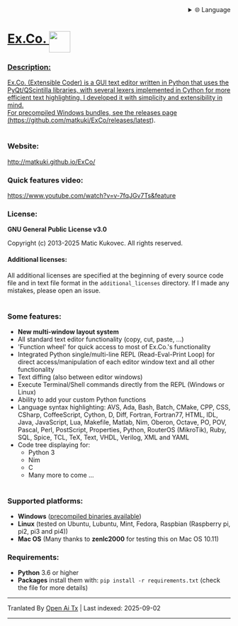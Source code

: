 
<div align="right">
  <details>
    <summary >🌐 Language</summary>
    <div>
      <div align="center">
        <a href="https://openaitx.github.io/view.html?user=matkuki&project=ExCo&lang=en">English</a>
        | <a href="https://openaitx.github.io/view.html?user=matkuki&project=ExCo&lang=zh-CN">Simplified Chinese</a>
        | <a href="https://openaitx.github.io/view.html?user=matkuki&project=ExCo&lang=zh-TW">Traditional Chinese</a>
        | <a href="https://openaitx.github.io/view.html?user=matkuki&project=ExCo&lang=ja">Japanese</a>
        | <a href="https://openaitx.github.io/view.html?user=matkuki&project=ExCo&lang=ko">Korean</a>
        | <a href="https://openaitx.github.io/view.html?user=matkuki&project=ExCo&lang=hi">Hindi</a>
        | <a href="https://openaitx.github.io/view.html?user=matkuki&project=ExCo&lang=th">Thai</a>
        | <a href="https://openaitx.github.io/view.html?user=matkuki&project=ExCo&lang=fr">French</a>
        | <a href="https://openaitx.github.io/view.html?user=matkuki&project=ExCo&lang=de">German</a>
        | <a href="https://openaitx.github.io/view.html?user=matkuki&project=ExCo&lang=es">Spanish</a>
        | <a href="https://openaitx.github.io/view.html?user=matkuki&project=ExCo&lang=it">Italian</a>
        | <a href="https://openaitx.github.io/view.html?user=matkuki&project=ExCo&lang=ru">Russian</a>
        | <a href="https://openaitx.github.io/view.html?user=matkuki&project=ExCo&lang=pt">Portuguese</a>
        | <a href="https://openaitx.github.io/view.html?user=matkuki&project=ExCo&lang=nl">Dutch</a>
        | <a href="https://openaitx.github.io/view.html?user=matkuki&project=ExCo&lang=pl">Polish</a>
        | <a href="https://openaitx.github.io/view.html?user=matkuki&project=ExCo&lang=ar">Arabic</a>
        | <a href="https://openaitx.github.io/view.html?user=matkuki&project=ExCo&lang=fa">Persian</a>
        | <a href="https://openaitx.github.io/view.html?user=matkuki&project=ExCo&lang=tr">Turkish</a>
        | <a href="https://openaitx.github.io/view.html?user=matkuki&project=ExCo&lang=vi">Vietnamese</a>
        | <a href="https://openaitx.github.io/view.html?user=matkuki&project=ExCo&lang=id">Indonesian</a>
        | <a href="https://openaitx.github.io/view.html?user=matkuki&project=ExCo&lang=as">Assamese</
      </div>
    </div>
  </details>
</div>

# Ex&#46;Co&#46; <img src="https://github.com/matkuki/Ex-Co/blob/master/resources/exco-icon.png" align="top" width="48" height="48">
### Description: ###
Ex&#46;Co&#46; (Extensible Coder) is a GUI text editor written in Python that uses the PyQt/QScintilla libraries, with several lexers implemented in Cython for more efficient text highlighting.
I developed it with simplicity and extensibility in mind.<br>
For precompiled Windows bundles, see the releases page (https://github.com/matkuki/ExCo/releases/latest).
<br><br>
### Website: ###
http://matkuki.github.io/ExCo/
<br>
### Quick features video: ###
https://www.youtube.com/watch?v=v-7fqJGv7Ts&feature

### License: ###
__GNU General Public License v3.0__

Copyright (c) 2013-2025 Matic Kukovec. All rights reserved.
  
#### Additional licenses: ####
All additional licenses are specified at the beginning of every source code file and in text file format in the ```additional_licenses``` directory. If I made any mistakes, please open an issue.
<br><br>

### Some features: ###
- **New multi-window layout system**
- All standard text editor functionality (copy, cut, paste, ...)
- 'Function wheel' for quick access to most of Ex&#46;Co&#46;'s functionality
- Integrated Python single/multi-line REPL (Read-Eval-Print Loop) for direct access/manipulation of each editor window text and all other functionality
- Text diffing (also between editor windows)
- Execute Terminal/Shell commands directly from the REPL (Windows or Linux)
- Ability to add your custom Python functions
- Language syntax highlighting: AVS, Ada, Bash, Batch, CMake, CPP, CSS, CSharp, CoffeeScript, Cython, D, Diff, Fortran, Fortran77, HTML, IDL, Java, JavaScript, Lua, Makefile, Matlab, Nim, Oberon, Octave, PO, POV, Pascal, Perl, PostScript, Properties, Python, RouterOS (MikroTik), Ruby, SQL, Spice, TCL, TeX, Text, VHDL, Verilog, XML and YAML
- Code tree displaying for: 
    - Python 3
    - Nim
    - C
    - Many more to come ...
<br><br>

### Supported platforms: ###
- __Windows__ ([precompiled binaries available](https://github.com/matkuki/ExCo/releases))
- __Linux__ (tested on Ubuntu, Lubuntu, Mint, Fedora, Raspbian (Raspberry pi, pi2, pi3 and pi4))
- __Mac OS__ (Many thanks to __zenlc2000__ for testing this on Mac OS 10.11)

### Requirements: ###
- __Python__ 3.6 or higher
- __Packages__ install them with: `pip install -r requirements.txt` (check the file for more details)


---

Tranlated By [Open Ai Tx](https://github.com/OpenAiTx/OpenAiTx) | Last indexed: 2025-09-02

---